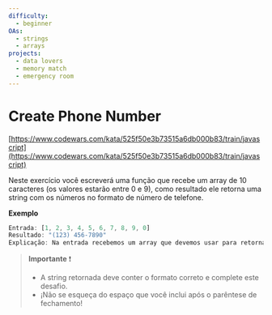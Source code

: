 ```yaml
---
difficulty:
  - beginner
OAs:
  - strings
  - arrays
projects:
  - data lovers
  - memory match
  - emergency room
---
```


# Create Phone Number

[https://www.codewars.com/kata/525f50e3b73515a6db000b83/train/javascript](https://www.codewars.com/kata/525f50e3b73515a6db000b83/train/javascript)

Neste exercício você escreverá uma função que recebe um array de 10
caracteres (os valores estarão entre 0 e 9), como resultado ele retorna
uma string com os números no formato de número de telefone.

__Exemplo__

```js
Entrada: [1, 2, 3, 4, 5, 6, 7, 8, 9, 0]
Resultado: "(123) 456-7890"
Explicação: Na entrada recebemos um array que devemos usar para retornar uma string com o formato de número.
```

> __Importante__ ❗
>
> - A string retornada deve conter o formato correto e
  complete este desafio.
> - ¡Não se esqueça do espaço que você inclui após o parêntese de fechamento!
